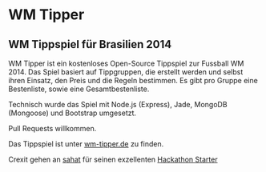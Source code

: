 # WM Tipper

## WM Tippspiel für Brasilien 2014

WM Tipper ist ein kostenloses Open-Source Tippspiel zur Fussball WM 2014.
Das Spiel basiert auf Tippgruppen, die erstellt werden und selbst ihren Einsatz, den Preis und die Regeln bestimmen.
Es gibt pro Gruppe eine Bestenliste, sowie eine Gesamtbestenliste.

Technisch wurde das Spiel mit Node.js (Express), Jade, MongoDB (Mongoose) und Bootstrap umgesetzt.

Pull Requests willkommen.

Das Tippspiel ist unter [wm-tipper.de](http://www.wm-tipper.de) zu finden.

Crexit gehen an [sahat](https://github.com/sahat) für seinen exzellenten [Hackathon Starter](https://github.com/sahat/hackathon-starter)